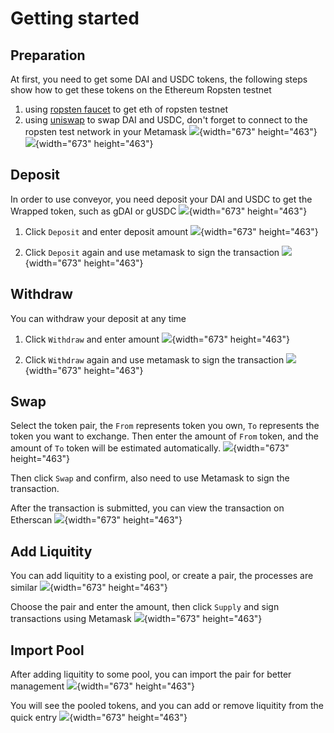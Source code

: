 # Getting started
## Preparation
At first, you need to get some DAI and USDC tokens, the following steps show how to get these tokens on the Ethereum Ropsten testnet

1. using [ropsten faucet](https://faucet.ropsten.be/) to get eth of ropsten testnet
2. using [uniswap](https://app.uniswap.org/#/swap) to swap DAI and USDC, don't forget to connect to the ropsten test network in your Metamask
![](../assets/uniswap_swap_network.jpg){width="673" height="463"}
![](../assets/uniswap_swap_dai.jpg){width="673" height="463"}

## Deposit
In order to use conveyor, you need deposit your DAI and USDC to get the Wrapped token, such as gDAI or gUSDC
![](../assets/gtoken_gdai.jpg){width="673" height="463"}

1. Click `Deposit` and enter deposit amount
![](../assets/gtoken_gdai_deposit.jpg){width="673" height="463"}

2. Click `Deposit` again and use metamask to sign the transaction 
![](../assets/gtoken_gdai_sign.jpg){width="673" height="463"}

## Withdraw
You can withdraw your deposit at any time
1. Click `Withdraw` and enter amount
![](../assets/gtoken_gdai_withdraw.jpg){width="673" height="463"}

2. Click `Withdraw` again and use metamask to sign the transaction
![](../assets/gtoken_gdai_withdraw_sign.jpg){width="673" height="463"}

## Swap
Select the token pair, the `From` represents token you own, `To` represents the token you want to exchange. Then enter the amount of `From` token, and the amount of `To` token will be estimated automatically.
![](../assets/gtoken_swap.jpg){width="673" height="463"}

Then click `Swap` and confirm, also need to use Metamask to sign the transaction.

After the transaction is submitted, you can view the transaction on Etherscan
![](../assets/gtoken_swap_submitted.jpg){width="673" height="463"}

## Add Liquitity
You can add liquitity to a existing pool, or create a pair, the processes are similar
![](../assets/gtoken_add_liquitity.jpg){width="673" height="463"}

Choose the pair and enter the amount, then click `Supply` and sign transactions using Metamask
![](../assets/gtoken_add_liquitity_op.jpg){width="673" height="463"}

## Import Pool
After adding liquitity to some pool, you can import the pair for better management
![](../assets/gtoken_import_pool.jpg){width="673" height="463"}

You will see the pooled tokens, and you can add or remove liquitity from the quick entry
![](../assets/gtoken_import_result.jpg){width="673" height="463"}
